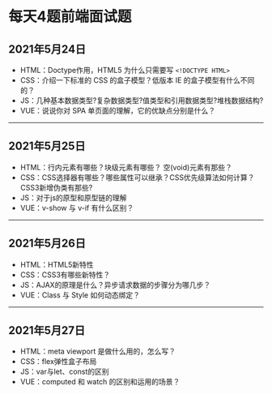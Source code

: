 # 每天4题前端面试题

## 2021年5月24日

- HTML：Doctype作用，HTML5 为什么只需要写 `<!DOCTYPE HTML>`
- CSS：介绍一下标准的 CSS 的盒子模型？低版本 IE 的盒子模型有什么不同的？
- JS：几种基本数据类型?复杂数据类型?值类型和引用数据类型?堆栈数据结构?
- VUE：说说你对 SPA 单页面的理解，它的优缺点分别是什么？

------

## 2021年5月25日

- HTML：行内元素有哪些？块级元素有哪些？ 空(void)元素有那些？
- CSS：CSS选择器有哪些？哪些属性可以继承？CSS优先级算法如何计算？CSS3新增伪类有那些?
- JS：对于js的原型和原型链的理解
- VUE：v-show 与 v-if 有什么区别？

------

## 2021年5月26日

- HTML：HTML5新特性
- CSS：CSS3有哪些新特性？
- JS：AJAX的原理是什么？异步请求数据的步骤分为哪几步？
- VUE：Class 与 Style 如何动态绑定？

------

## 2021年5月27日

- HTML：meta viewport 是做什么用的，怎么写？
- CSS：flex弹性盒子布局
- JS：var与let、const的区别
- VUE：computed 和 watch 的区别和运用的场景？